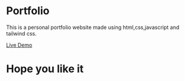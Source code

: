 # Portfolio

This is a personal portfolio website made using html,css,javascript and tailwind css.

[Live Demo](https://anshuman182005.github.io/Portfolio/ "Portfolio")
# Hope you like it
